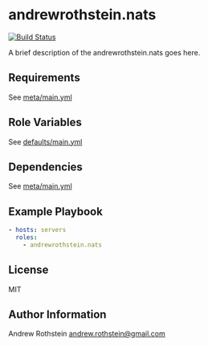 andrewrothstein.nats
=========
[![Build Status](https://travis-ci.org/andrewrothstein/ansible-nats.svg?branch=master)](https://travis-ci.org/andrewrothstein/ansible-nats)

A brief description of the andrewrothstein.nats goes here.

Requirements
------------

See [meta/main.yml](meta/main.yml)

Role Variables
--------------

See [defaults/main.yml](defaults/main.yml)

Dependencies
------------

See [meta/main.yml](meta/main.yml)

Example Playbook
----------------

```yml
- hosts: servers
  roles:
    - andrewrothstein.nats
```

License
-------

MIT

Author Information
------------------

Andrew Rothstein <andrew.rothstein@gmail.com>
